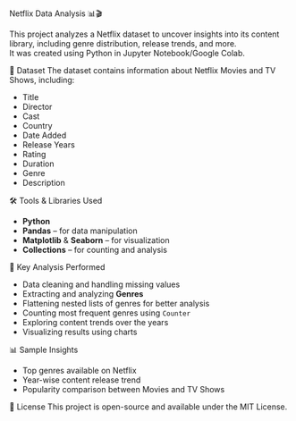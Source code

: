 Netflix Data Analysis 📊🎬

This project analyzes a Netflix dataset to uncover insights into its content library, including genre distribution, release trends, and more.  
It was created using Python in Jupyter Notebook/Google Colab.

📁 Dataset
The dataset contains information about Netflix Movies and TV Shows, including:
- Title
- Director
- Cast
- Country
- Date Added
- Release Years
- Rating
- Duration
- Genre
- Description

🛠 Tools & Libraries Used
- **Python**
- **Pandas** – for data manipulation
- **Matplotlib** & **Seaborn** – for visualization
- **Collections** – for counting and analysis

 📌 Key Analysis Performed
- Data cleaning and handling missing values
- Extracting and analyzing **Genres**
- Flattening nested lists of genres for better analysis
- Counting most frequent genres using `Counter`
- Exploring content trends over the years
- Visualizing results using charts

📊 Sample Insights
- Top genres available on Netflix
- Year-wise content release trend
- Popularity comparison between Movies and TV Shows

📜 License
This project is open-source and available under the MIT License.
